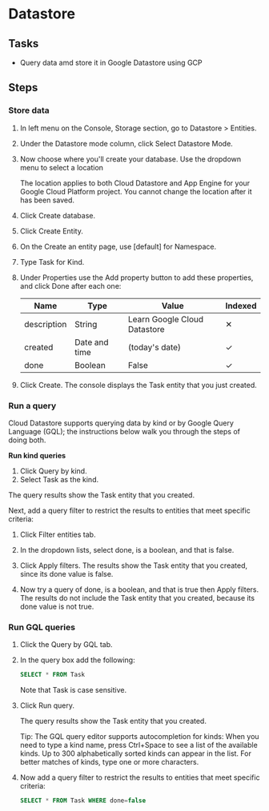 # Datastore
## Tasks
* Query data amd store it in Google Datastore using GCP

## Steps
### Store data
1. In left menu on the Console, Storage section, go to Datastore > Entities.
2. Under the Datastore mode column, click Select Datastore Mode.
3. Now choose where you'll create your database. Use the dropdown menu to select a location
   
    The location applies to both Cloud Datastore and App Engine for your Google Cloud Platform project. You cannot change the location after it has been saved.
4. Click Create database.

5. Click Create Entity.

6. On the Create an entity page, use [default] for Namespace.

7. Type Task for Kind.

8. Under Properties use the Add property button to add these properties, and click Done after each one:
   
    Name|Type|Value|Indexed
    -|-|-|-
    description|String|Learn Google Cloud Datastore|✕
    created|Date and time|(today's date)|✓
    done|Boolean|False|✓

1. Click Create. The console displays the Task entity that you just created.

### **Run a query**
Cloud Datastore supports querying data by kind or by Google Query Language (GQL); the instructions below walk you through the steps of doing both.

**Run kind queries**
1. Click Query by kind.
2. Select Task as the kind.

The query results show the Task entity that you created.

Next, add a query filter to restrict the results to entities that meet specific criteria:

1. Click Filter entities tab.

2. In the dropdown lists, select done, is a boolean, and that is false.

3. Click Apply filters. 
    The results show the Task entity that you created, since its done value is false.

4. Now try a query of done, is a boolean, and that is true then Apply filters. The results do not include the Task entity that you created, because its done value is not true.

### **Run GQL queries**
1. Click the Query by GQL tab.

2. In the query box add the following:
    ```sql
    SELECT * FROM Task
    ```
    Note that Task is case sensitive.

3. Click Run query.

    The query results show the Task entity that you created.

    Tip: The GQL query editor supports autocompletion for kinds: When you need to type a kind name, press Ctrl+Space to see a list of the available kinds. Up to 300 alphabetically sorted kinds can appear in the list. For better matches of kinds, type one or more characters.
4. Now add a query filter to restrict the results to entities that meet specific criteria:
    ```sql
    SELECT * FROM Task WHERE done=false
    ```